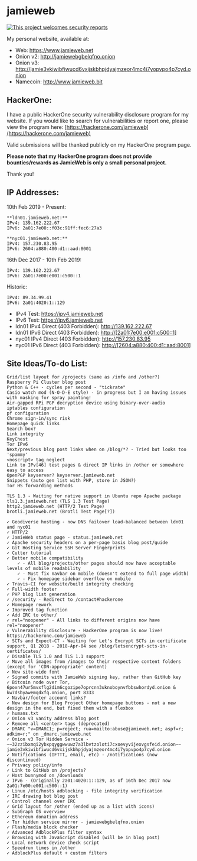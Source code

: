 # jamieweb

[![This project welcomes security reports](https://img.shields.io/badge/This%20project%20welcomes%20security%20reports-hackerone%2ecom%2fjamieweb-brightgreen.svg)](https://hackerone.com/jamieweb)

My personal website, available at:

* Web: https://www.jamieweb.net
* Onion v2: http://jamiewebgbelqfno.onion
* Onion v3: http://jamie3vkiwibfiwucd6vxijskbhpjdyajmzeor4mc4i7yopvpo4p7cyd.onion
* Namecoin: http://www.jamieweb.bit

## HackerOne:

I have a public HackerOne security vulnerability disclosure program for my website. If you would like to search for vulnerabilities or report one, please view the program here: [https://hackerone.com/jamieweb](https://hackerone.com/jamieweb)

Valid submissions will be thanked publicly on my HackerOne program page.

**Please note that my HackerOne program does not provide bounties/rewards as JamieWeb is only a small personal project.**

Thank you!

## IP Addresses:

10th Feb 2019 - Present:

    **ldn01.jamieweb.net:**
    IPv4: 139.162.222.67
    IPv6: 2a01:7e00::f03c:91ff:fec6:27a3

    **nyc01.jamieweb.net:**
    IPv4: 157.230.83.95
    IPv6: 2604:a880:400:d1::aad:8001

16th Dec 2017 - 10th Feb 2019:

    IPv4: 139.162.222.67
    IPv6: 2a01:7e00:e001:c500::1
    
Historic:

    IPv4: 89.34.99.41
    IPv6: 2a01:4020:1::129
    
* IPv4 Test: https://ipv4.jamieweb.net
* IPv6 Test: https://ipv6.jamieweb.net
* ldn01 IPv4 Direct (403 Forbidden): http://139.162.222.67
* ldn01 IPv6 Direct (403 Forbidden): <a href="http://[2a01:7e00:e001:c500::1]">http://[2a01:7e00:e001:c500::1]</a>
* nyc01 IPv4 Direct (403 Forbidden): http://157.230.83.95
* nyc01 IPv6 Direct (403 Forbidden): <a href="http://[2604:a880:400:d1::aad:8001]">http://[2604:a880:400:d1::aad:8001]</a>

## Site Ideas/To-do List:
    Grid/list layout for /projects (same as /info and /other?)
    Raspberry Pi Cluster blog post
    Python & C++ - cycles per second - "tickrate"
    Casio watch mod (N-O-D-E style) - in progress but I am having issues with masking for spray painting!
    Air-gapped RPi PGP decryption device using binary-over-audio
    iptables configuration
    pf configuration
    Chrome sign-in/sync risk
    Homepage quick links
    Search box?
    Link integrity
    KeyChest
    Tor IPv6
    Next/previous blog post links when on /blog/*? - Tried but looks too 'spammy'
    <noscript> tag neglect
    Link to IPv[46] test pages & direct IP links in /other or somewhere easy to access
    OpenPGP keyserver? keyserver.jamieweb.net
    Snippets (auto gen list with PHP, store in JSON?)
    Tor HS forwarding methods

    TLS 1.3 - Waiting for native support in Ubuntu repo Apache package
    tls1.3.jamieweb.net (TLS 1.3 Test Page)
    http2.jamieweb.net (HTTP/2 Test Page)
    brotli.jamieweb.net (Brotli Test Page[?])

    ✓ Geodiverse hosting - now DNS failover load-balanced between ldn01 and nyc01
    ✓ HTTP/2
    ✓ JamieWeb status page - status.jamieweb.net
    ✓ Apache security headers on a per-page basis blog post/guide
    ✓ Git Hosting Service SSH Server Fingerprints
    ✓ Cutter tutorial
    ✓ Better mobile compatibility
        ✓ - All blog/projects/other pages should now have acceptable levels of mobile readability
        ✓ - Must fix navbar on mobile (doesn't extend to full page width)
        ✓ - Fix homepage sidebar overflow on mobile
    ✓ Travis-CI for website/build integrity checking
    ✓ Full-width footer
    ✓ PHP blog list generation
    ✓ /security - Redirect to /contact#hackerone
    ✓ Homepage rework
    ✓ Improved tag function
    ✓ Add IRC to other/
    ✓ rel="noopener" - All links to different origins now have rel="noopener"
    ✓ Vulnerability disclosure - HackerOne program is now live! https://hackerone.com/jamieweb
    ✓ SCTs and Expect-CT - Waiting for Let's Encrypt SCTs in certificate support, Q1 2018 - 2018-Apr-04 see /blog/letsencrypt-scts-in-certificates/
    ✓ Disable TLS 1.0 and TLS 1.1 support
    ✓ Move all images from /images to their respective content folders (except for 'CDN-appropriate' content)
    ✓ New site-wide font
    ✓ Signed commits with JamieWeb signing key, rather than GitHub key
    ✓ Bitcoin node over Tor, 6poxn47ur5mvxflg2dim6cgozipe7oprcnn3uknoboynvfbbswhordyd.onion & kw7dsbyawemqdxfq.onion, port 8333
    ✓ Navbar/footer account links?
    ✓ New design for Blog Project Other homepage buttons - not a new design in the end, but fixed them with a flexbox
    ✓ humans.txt
    ✓ Onion v3 vanity address blog post
    ✓ Remove all <center> tags (deprecated)
    ✓ DMARC "v=DMARC1; p=reject; rua=mailto:abuse@jamieweb.net; aspf=r; adkim=r;" on _dmarc.jamieweb.net
    ✓ Onion v3 Tor Hidden Service - ~~32zzibxmqi2ybxpqyggwwuwz7a3lbvtzoloti7cxoevyvijexvgsfeid.onion~~ jamie3vkiwibfiwucd6vxijskbhpjdyajmzeor4mc4i7yopvpo4p7cyd.onion
    ✓ Notifications (IFTTT, email, etc) - /notifications (now discontinued)
    ✓ Privacy policy/info
    ✓ Link to GitHub on /projects?
    ✓ Host bunnymod on /downloads
    ✓ IPv6 - (Originally 2a01:4020:1::129, as of 16th Dec 2017 now 2a01:7e00:e001:c500::1)
    ✓ Linux /etc/hosts adblocking - file integrity verification
    ✓ IRC drawing bot blog post
    ✓ Control channel over IRC
    ✓ Grid layout for /other (ended up as a list with icons)
    ✓ SubGraph OS overview
    ✓ Ethereum donation address
    ✓ Tor hidden service mirror - jamiewebgbelqfno.onion
    ✓ Flash/media block checker
    ✓ Advanced AdblockPlus filter syntax
    ✓ Browsing with JavaScript disabled (will be in blog post)
    ✓ Local network device check script
    ✓ Speedrun times in /other
    ✓ AdblockPlus default + custom filters

